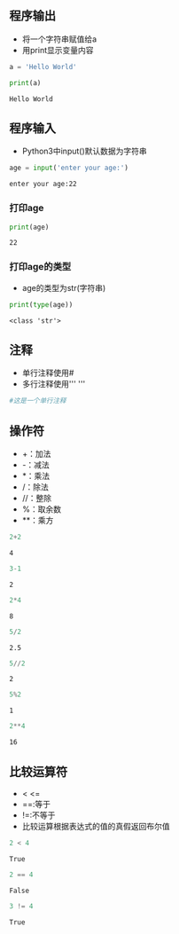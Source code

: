 
## 程序输出
- 将一个字符串赋值给a
- 用print显示变量内容


```python
a = 'Hello World'
```


```python
print(a)
```

    Hello World


## 程序输入
- Python3中input()默认数据为字符串


```python
age = input('enter your age:')
```

    enter your age:22


### 打印age


```python
print(age)
```

    22


### 打印age的类型
- age的类型为str(字符串)


```python
print(type(age))
```

    <class 'str'>


## 注释
- 单行注释使用#
- 多行注释使用''' '''


```python
#这是一个单行注释
```

##  操作符
- +：加法
- -：减法
- *：乘法
- /：除法
- //：整除
- %：取余数
- **：乘方


```python
2+2
```




    4




```python
3-1
```




    2




```python
2*4
```




    8




```python
5/2
```




    2.5




```python
5//2
```




    2




```python
5%2
```




    1




```python
2**4
```




    16



## 比较运算符
- < <= 
- ==:等于
- !=:不等于
- 比较运算根据表达式的值的真假返回布尔值


```python
2 < 4
```




    True




```python
2 == 4
```




    False




```python
3 != 4
```




    True


